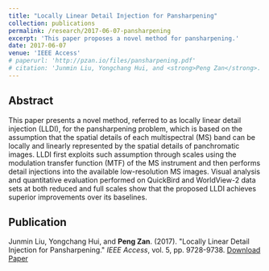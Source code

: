 ```yaml
---
title: "Locally Linear Detail Injection for Pansharpening"
collection: publications
permalink: /research/2017-06-07-pansharpening
excerpt: 'This paper proposes a novel method for pansharpening.'
date: 2017-06-07
venue: 'IEEE Access'
# paperurl: 'http://pzan.io/files/pansharpening.pdf'
# citation: 'Junmin Liu, Yongchang Hui, and <strong>Peng Zan</strong>. (2017). &quot;Locally Linear Detail Injection for Pansharpening.&quot; <i>IEEE Access</i>, vol. 5, pp. 9728-9738.'
---
```


Abstract
------
This paper presents a novel method, referred to as locally linear detail injection (LLDI), for the pansharpening problem, which is based on the assumption that the spatial details of each multispectral (MS) band can be locally and linearly represented by the spatial details of panchromatic images. LLDI first exploits such assumption through scales using the modulation transfer function (MTF) of the MS instrument and then performs detail injections into the available low-resolution MS images. Visual analysis and quantitative evaluation performed on QuickBird and WorldView-2 data sets at both reduced and full scales show that the proposed LLDI achieves superior improvements over its baselines.

Publication
------
Junmin Liu, Yongchang Hui, and **Peng Zan**. (2017). &quot;Locally Linear Detail Injection for Pansharpening.&quot; <i>IEEE Access</i>, vol. 5, pp. 9728-9738. [Download Paper](http://pzan.io/files/pansharpening.pdf)